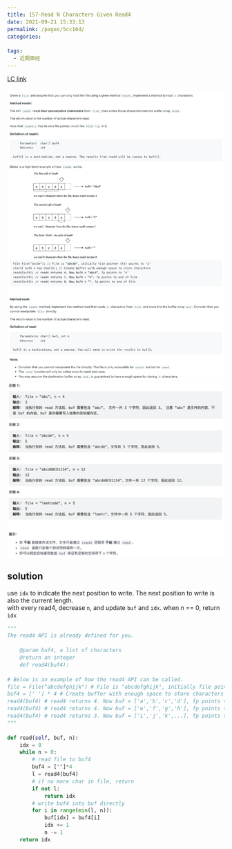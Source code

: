 ```yaml
---
title: 157-Read N Characters Given Read4
date: 2021-09-21 15:33:13
permalink: /pages/5cc16d/
categories:
  
tags:
  - 近期面经
---
```

[LC link](https://leetcode.com/problems/read-n-characters-given-read4/)

![](https://raw.githubusercontent.com/emmableu/image/master/157-0.png)
![](https://raw.githubusercontent.com/emmableu/image/master/157-1.png)

## solution
use `idx` to indicate the next position to write. The next position to write is also the current length.  
with every read4, decrease `n`, and update `buf` and `idx`. when n == 0, return `idx`
```python
"""
The read4 API is already defined for you.

    @param buf4, a list of characters
    @return an integer
    def read4(buf4):

# Below is an example of how the read4 API can be called.
file = File("abcdefghijk") # File is "abcdefghijk", initially file pointer (fp) points to 'a'
buf4 = [' '] * 4 # Create buffer with enough space to store characters
read4(buf4) # read4 returns 4. Now buf = ['a','b','c','d'], fp points to 'e'
read4(buf4) # read4 returns 4. Now buf = ['e','f','g','h'], fp points to 'i'
read4(buf4) # read4 returns 3. Now buf = ['i','j','k',...], fp points to end of file
"""

def read(self, buf, n):
    idx = 0
    while n > 0:
        # read file to buf4
        buf4 = [""]*4
        l = read4(buf4)
        # if no more char in file, return
        if not l:
            return idx
        # write buf4 into buf directly
        for i in range(min(l, n)):
            buf[idx] = buf4[i]
            idx += 1
            n -= 1
    return idx
```
